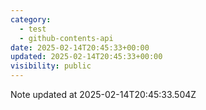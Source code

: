```yaml
---
category:
  - test
  - github-contents-api
date: 2025-02-14T20:45:33+00:00
updated: 2025-02-14T20:45:33+00:00
visibility: public
---
```


Note updated at 2025-02-14T20:45:33.504Z